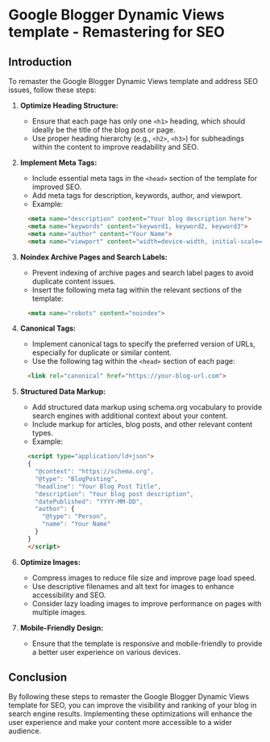 # Google Blogger Dynamic Views template - Remastering for SEO

## Introduction

To remaster the Google Blogger Dynamic Views template and address SEO issues, follow these steps:

1. **Optimize Heading Structure:**
   - Ensure that each page has only one `<h1>` heading, which should ideally be the title of the blog post or page.
   - Use proper heading hierarchy (e.g., `<h2>`, `<h3>`) for subheadings within the content to improve readability and SEO.

2. **Implement Meta Tags:**
   - Include essential meta tags in the `<head>` section of the template for improved SEO.
   - Add meta tags for description, keywords, author, and viewport.
   - Example:

   ```html
     <meta name="description" content="Your blog description here">
     <meta name="keywords" content="keyword1, keyword2, keyword3">
     <meta name="author" content="Your Name">
     <meta name="viewport" content="width=device-width, initial-scale=1.0">
   ```

3. **Noindex Archive Pages and Search Labels:**
   - Prevent indexing of archive pages and search label pages to avoid duplicate content issues.
   - Insert the following meta tag within the relevant sections of the template:

   ```html
     <meta name="robots" content="noindex">
   ```

4. **Canonical Tags:**
   - Implement canonical tags to specify the preferred version of URLs, especially for duplicate or similar content.
   - Use the following tag within the `<head>` section of each page:

   ```html
     <link rel="canonical" href="https://your-blog-url.com">
   ```

5. **Structured Data Markup:**
   - Add structured data markup using schema.org vocabulary to provide search engines with additional context about your content.
   - Include markup for articles, blog posts, and other relevant content types.
   - Example:

   ```html
     <script type="application/ld+json">
     {
       "@context": "https://schema.org",
       "@type": "BlogPosting",
       "headline": "Your Blog Post Title",
       "description": "Your blog post description",
       "datePublished": "YYYY-MM-DD",
       "author": {
         "@type": "Person",
         "name": "Your Name"
       }
     }
     </script>
   ```

6. **Optimize Images:**
   - Compress images to reduce file size and improve page load speed.
   - Use descriptive filenames and alt text for images to enhance accessibility and SEO.
   - Consider lazy loading images to improve performance on pages with multiple images.

7. **Mobile-Friendly Design:**
   - Ensure that the template is responsive and mobile-friendly to provide a better user experience on various devices.

## Conclusion

By following these steps to remaster the Google Blogger Dynamic Views template for SEO, you can improve the visibility and ranking of your blog in search engine results. Implementing these optimizations will enhance the user experience and make your content more accessible to a wider audience.